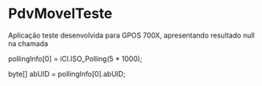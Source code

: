 # PdvMovelTeste

Aplicação teste desenvolvida para GPOS 700X, apresentando resultado null na chamada 
  
pollingInfo[0] = iCl.ISO_Polling(5 * 1000);

byte[] abUID = pollingInfo[0].abUID;
